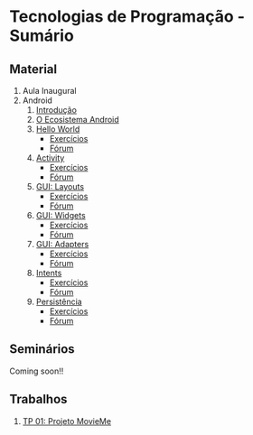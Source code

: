 # Tecnologias de Programação - Sumário

## Material

1. Aula Inaugural
1. Android
    1. [Introdução](https://jemaf.github.io/Slides-Android/#/)
    1. [O Ecosistema Android](https://jemaf.github.io/Slides-Android/#/1)
    1. [Hello World](https://jemaf.github.io/Slides-Android/#/2)
        * [Exercícios](https://github.com/COLTEC-TP/Android-E01-HelloWorld)
        * [Fórum](https://github.com/jemaf/Slides-Android/issues)
    1. [Activity](https://jemaf.github.io/Slides-Android/#/3)
        * [Exercícios](https://github.com/COLTEC-TP/Android-E02-Activity)
        * [Fórum](https://github.com/jemaf/Slides-Android/issues)
    1. [GUI: Layouts](https://jemaf.github.io/Slides-Android/#/4)
        * [Exercícios](https://github.com/COLTEC-TP/Android-E03-GUI/tree/layouts)
        * [Fórum](https://github.com/jemaf/Slides-Android/issues)
    1. [GUI: Widgets](https://jemaf.github.io/Slides-Android/#/4/22)
        * [Exercícios](https://github.com/COLTEC-TP/Android-E03-GUI/tree/widgets)
        * [Fórum](https://github.com/jemaf/Slides-Android/issues)
    1. [GUI: Adapters](https://jemaf.github.io/Slides-Android/#/5)
        * [Exercícios](https://github.com/COLTEC-TP/Android-E04-ActionBar)
        * [Fórum](https://github.com/jemaf/Slides-Android/issues)
    1. [Intents](https://jemaf.github.io/Slides-Android/#/6)
        * [Exercícios](https://github.com/COLTEC-TP/Android-E05-Intents)
        * [Fórum](https://github.com/jemaf/Slides-Android/issues)
    1. [Persistência](https://jemaf.github.io/Slides-Android/#/7)
        * [Exercícios](https://github.com/COLTEC-TP/Android-E06-Persistencia)
        * [Fórum](https://github.com/jemaf/Slides-Android/issues)

## Seminários

Coming soon!!

## Trabalhos

1. [TP 01: Projeto MovieMe](https://github.com/COLTEC-TP/TP-01)